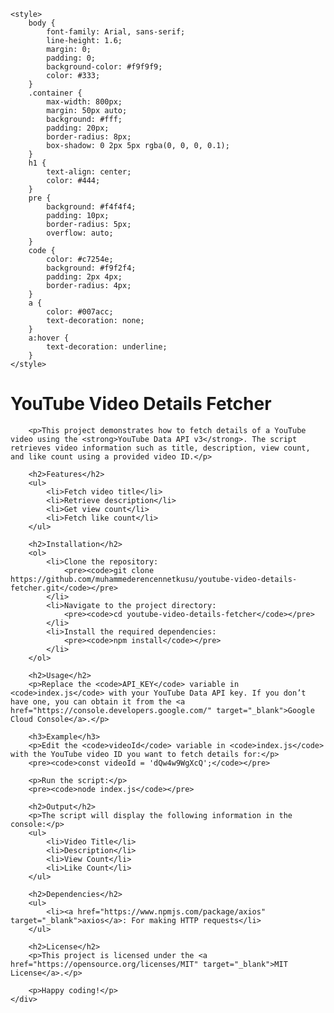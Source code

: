 <!DOCTYPE html>
<html lang="en">
<head>
    <meta charset="UTF-8">
    <meta name="viewport" content="width=device-width, initial-scale=1.0">
 
    <style>
        body {
            font-family: Arial, sans-serif;
            line-height: 1.6;
            margin: 0;
            padding: 0;
            background-color: #f9f9f9;
            color: #333;
        }
        .container {
            max-width: 800px;
            margin: 50px auto;
            background: #fff;
            padding: 20px;
            border-radius: 8px;
            box-shadow: 0 2px 5px rgba(0, 0, 0, 0.1);
        }
        h1 {
            text-align: center;
            color: #444;
        }
        pre {
            background: #f4f4f4;
            padding: 10px;
            border-radius: 5px;
            overflow: auto;
        }
        code {
            color: #c7254e;
            background: #f9f2f4;
            padding: 2px 4px;
            border-radius: 4px;
        }
        a {
            color: #007acc;
            text-decoration: none;
        }
        a:hover {
            text-decoration: underline;
        }
    </style>
</head>
<body>
    <div class="container">
        <h1>YouTube Video Details Fetcher</h1>

        <p>This project demonstrates how to fetch details of a YouTube video using the <strong>YouTube Data API v3</strong>. The script retrieves video information such as title, description, view count, and like count using a provided video ID.</p>

        <h2>Features</h2>
        <ul>
            <li>Fetch video title</li>
            <li>Retrieve description</li>
            <li>Get view count</li>
            <li>Fetch like count</li>
        </ul>

        <h2>Installation</h2>
        <ol>
            <li>Clone the repository:
                <pre><code>git clone https://github.com/muhammederencennetkusu/youtube-video-details-fetcher.git</code></pre>
            </li>
            <li>Navigate to the project directory:
                <pre><code>cd youtube-video-details-fetcher</code></pre>
            </li>
            <li>Install the required dependencies:
                <pre><code>npm install</code></pre>
            </li>
        </ol>

        <h2>Usage</h2>
        <p>Replace the <code>API_KEY</code> variable in <code>index.js</code> with your YouTube Data API key. If you don’t have one, you can obtain it from the <a href="https://console.developers.google.com/" target="_blank">Google Cloud Console</a>.</p>

        <h3>Example</h3>
        <p>Edit the <code>videoId</code> variable in <code>index.js</code> with the YouTube video ID you want to fetch details for:</p>
        <pre><code>const videoId = 'dQw4w9WgXcQ';</code></pre>

        <p>Run the script:</p>
        <pre><code>node index.js</code></pre>

        <h2>Output</h2>
        <p>The script will display the following information in the console:</p>
        <ul>
            <li>Video Title</li>
            <li>Description</li>
            <li>View Count</li>
            <li>Like Count</li>
        </ul>

        <h2>Dependencies</h2>
        <ul>
            <li><a href="https://www.npmjs.com/package/axios" target="_blank">axios</a>: For making HTTP requests</li>
        </ul>

        <h2>License</h2>
        <p>This project is licensed under the <a href="https://opensource.org/licenses/MIT" target="_blank">MIT License</a>.</p>

        <p>Happy coding!</p>
    </div>
</body>
</html>
